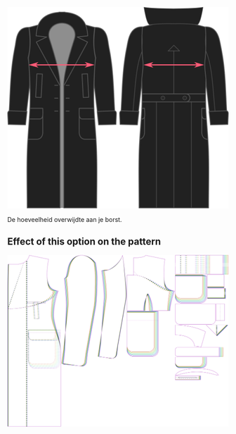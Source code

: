 ![Overwijdte borst](./chestease.svg)

De hoeveelheid overwijdte aan je borst.


## Effect of this option on the pattern
![This image shows the effect of this option by superimposing several variants that have a different value for this option](carlton_chestease_sample.svg "Effect of this option on the pattern")